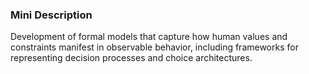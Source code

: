 ### Mini Description

Development of formal models that capture how human values and constraints manifest in observable behavior, including frameworks for representing decision processes and choice architectures.
